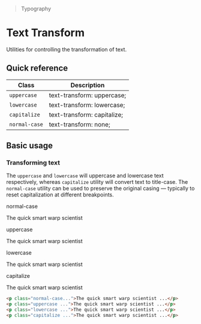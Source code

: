 > Typography

# Text Transform
Utilities for controlling the transformation of text.

## Quick reference

| Class         | Description                 |
| ------------- | --------------------------- |
| `uppercase`   | text-transform: uppercase;  |
| `lowercase`   | text-transform: lowercase;  |
| `capitalize`  | text-transform: capitalize; |
| `normal-case` | text-transform: none;       |

## Basic usage
### Transforming text
The `uppercase` and `lowercase` will uppercase and lowercase text respectively, whereas `capitalize` utility will convert text to title-case. The `normal-case` utility can be used to preserve the original casing — typically to reset capitalization at different breakpoints.

<container>
  <div class="mx-24">
    <span class="font-medium text-sm text-slate-500 font-mono dark:text-slate-400">normal-case</span>
    <p class="text-t1 mt-0! normal-case">The quick smart warp scientist</p>
    <span class="font-medium text-sm text-slate-500 font-mono dark:text-slate-400">uppercase</span>
    <p class="text-t3 mt-0! uppercase">The quick smart warp scientist</p>
    <span class="font-medium text-sm text-slate-500 font-mono dark:text-slate-400">lowercase</span>
    <p class="text-t4 mt-0! lowercase">The quick smart warp scientist</p>
    <span class="font-medium text-sm text-slate-500 font-mono dark:text-slate-400">capitalize</span>
    <p class="text-t4 mt-0! capitalize">The quick smart warp scientist</p>
  </div>
</container>

```html
<p class="normal-case...">The quick smart warp scientist ...</p>
<p class="uppercase ...">The quick smart warp scientist ...</p>
<p class="lowercase ...">The quick smart warp scientist ...</p>
<p class="capitalize ...">The quick smart warp scientist ...</p>
```
